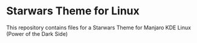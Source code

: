 # Starwars Theme for Linux
This repository contains files for a Starwars Theme for Manjaro KDE Linux (Power of the Dark Side)
